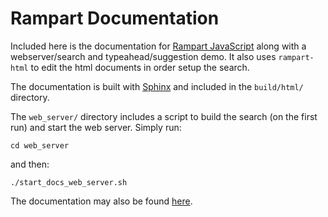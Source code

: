 # Rampart Documentation

Included here is the documentation for [Rampart JavaScript](https://github.com/aflin/rampart)
along with a webserver/search and typeahead/suggestion demo.  It also uses
``rampart-html`` to edit the html documents in order setup the search.

The documentation is built with
[Sphinx](https://www.sphinx-doc.org/en/master/) and included in the 
``build/html/`` directory.

The ``web_server/`` directory includes a script to build the search
(on the first run) and start the web server.  Simply run:

``cd web_server``

and then:

``./start_docs_web_server.sh``


The documentation may also be found [here](https://rampart.dev/docs/).
